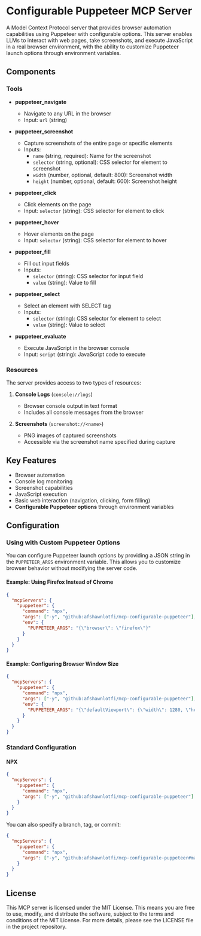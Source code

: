 # Configurable Puppeteer MCP Server

A Model Context Protocol server that provides browser automation capabilities using Puppeteer with configurable options. This server enables LLMs to interact with web pages, take screenshots, and execute JavaScript in a real browser environment, with the ability to customize Puppeteer launch options through environment variables.

## Components

### Tools

- **puppeteer_navigate**
  - Navigate to any URL in the browser
  - Input: `url` (string)

- **puppeteer_screenshot**
  - Capture screenshots of the entire page or specific elements
  - Inputs:
    - `name` (string, required): Name for the screenshot
    - `selector` (string, optional): CSS selector for element to screenshot
    - `width` (number, optional, default: 800): Screenshot width
    - `height` (number, optional, default: 600): Screenshot height

- **puppeteer_click**
  - Click elements on the page
  - Input: `selector` (string): CSS selector for element to click

- **puppeteer_hover**
  - Hover elements on the page
  - Input: `selector` (string): CSS selector for element to hover

- **puppeteer_fill**
  - Fill out input fields
  - Inputs:
    - `selector` (string): CSS selector for input field
    - `value` (string): Value to fill

- **puppeteer_select**
  - Select an element with SELECT tag
  - Inputs:
    - `selector` (string): CSS selector for element to select
    - `value` (string): Value to select

- **puppeteer_evaluate**
  - Execute JavaScript in the browser console
  - Input: `script` (string): JavaScript code to execute

### Resources

The server provides access to two types of resources:

1. **Console Logs** (`console://logs`)
   - Browser console output in text format
   - Includes all console messages from the browser

2. **Screenshots** (`screenshot://<name>`)
   - PNG images of captured screenshots
   - Accessible via the screenshot name specified during capture

## Key Features

- Browser automation
- Console log monitoring
- Screenshot capabilities
- JavaScript execution
- Basic web interaction (navigation, clicking, form filling)
- **Configurable Puppeteer options** through environment variables

## Configuration

### Using with Custom Puppeteer Options

You can configure Puppeteer launch options by providing a JSON string in the `PUPPETEER_ARGS` environment variable. This allows you to customize browser behavior without modifying the server code.

#### Example: Using Firefox Instead of Chrome

```json
{
  "mcpServers": {
    "puppeteer": {
      "command": "npx",
      "args": ["-y", "github:afshawnlotfi/mcp-configurable-puppeteer"],
      "env": {
        "PUPPETEER_ARGS": "{\"browser\": \"firefox\"}"
      }
    }
  }
}
```

#### Example: Configuring Browser Window Size

```json
{
  "mcpServers": {
    "puppeteer": {
      "command": "npx",
      "args": ["-y", "github:afshawnlotfi/mcp-configurable-puppeteer"],
      "env": {
        "PUPPETEER_ARGS": "{\"defaultViewport\": {\"width\": 1280, \"height\": 800}}"
      }
    }
  }
}
```

### Standard Configuration

#### NPX
```json
{
  "mcpServers": {
    "puppeteer": {
      "command": "npx",
      "args": ["-y", "github:afshawnlotfi/mcp-configurable-puppeteer"]
    }
  }
}
```

You can also specify a branch, tag, or commit:

```json
{
  "mcpServers": {
    "puppeteer": {
      "command": "npx",
      "args": ["-y", "github:afshawnlotfi/mcp-configurable-puppeteer#main"]
    }
  }
}
```


## License

This MCP server is licensed under the MIT License. This means you are free to use, modify, and distribute the software, subject to the terms and conditions of the MIT License. For more details, please see the LICENSE file in the project repository.

